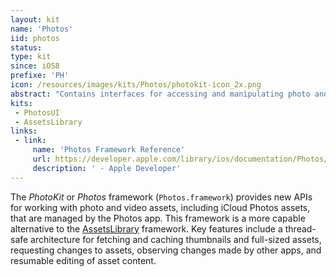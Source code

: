 ```yaml
---
layout: kit
name: 'Photos'
iid: photos
status: 
type: kit
since: iOS8
prefixe: 'PH'
icon: /resources/images/kits/Photos/photokit-icon_2x.png
abstract: "Contains interfaces for accessing and manipulating photo and videos."
kits:
 - PhotosUI
 - AssetsLibrary
links:
 - link:
     name: 'Photos Framework Reference'
     url: https://developer.apple.com/library/ios/documentation/Photos/Reference/Photos_Framework/index.html#//apple_ref/doc/uid/TP40014408
     description: ' - Apple Developer'
---
```


The *PhotoKit* or *Photos* framework (`Photos.framework`) provides new APIs for working with photo and video assets, including iCloud Photos assets, that are managed by the Photos app. This framework is a more capable alternative to the [AssetsLibrary](/AssetsLibrary) framework. Key features include a thread-safe architecture for fetching and caching thumbnails and full-sized assets, requesting changes to assets, observing changes made by other apps, and resumable editing of asset content.

